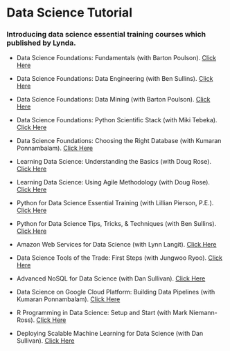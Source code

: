# Data Science Tutorial
### Introducing data science essential training courses which published by Lynda.

* Data Science Foundations: Fundamentals (with Barton Poulson). [Click Here](https://www.lynda.com/Big-Data-tutorials/Introduction-Data-Science/420305-2.html)

* Data Science Foundations: Data Engineering (with Ben Sullins). [Click Here](https://www.lynda.com/Big-Data-tutorials/Data-Engineering-Essential-Training-Data-Science/534411-2.html)

* Data Science Foundations: Data Mining (with Barton Poulson). [Click Here](https://www.lynda.com/Business-Intelligence-tutorials/Data-Science-Foundations-Data-Mining/475936-2.html)

* Data Science Foundations: Python Scientific Stack (with Miki Tebeka). [Click Here](https://www.lynda.com/Python-tutorials/Data-Science-Foundations-Python-Scientific-Stack/550457-2.html)

* Data Science Foundations: Choosing the Right Database (with Kumaran Ponnambalam). [Click Here](https://www.lynda.com/Data-Science-tutorials/Data-Science-Foundations-Choosing-Right-Database/647675-2.html)

* Learning Data Science: Understanding the Basics (with Doug Rose). [Click Here](https://www.lynda.com/Business-Skills-tutorials/Understanding-Data-Science/477452-2.html)

* Learning Data Science: Using Agile Methodology (with Doug Rose). [Click Here](https://www.lynda.com/Business-Skills-tutorials/Delivering-Data-Science-Sprints/477448-2.html)

* Python for Data Science Essential Training (with Lillian Pierson, P.E.). [Click Here](https://www.lynda.com/Python-tutorials/Python-Data-Science-Essential-Training/520233-2.html)

* Python for Data Science Tips, Tricks, & Techniques (with Ben Sullins). [Click Here](https://www.lynda.com/Python-tutorials/Python-Data-Science-Tips-Tricks-Techniques/609018-2.html)

* Amazon Web Services for Data Science (with Lynn Langit). [Click Here](https://www.lynda.com/Amazon-Web-Services-tutorials/Amazon-Web-Services-Data-Science/471661-2.html)

* Data Science Tools of the Trade: First Steps (with Jungwoo Ryoo). [Click Here](https://www.lynda.com/Data-Science-tutorials/Data-Science-Tools-Trade-First-Steps/664826-2.html)

* Advanced NoSQL for Data Science (with Dan Sullivan). [Click Here](https://www.lynda.com/NoSQL-tutorials/NoSQL-Data-Science-Depth/532187-2.html)

* Data Science on Google Cloud Platform: Building Data Pipelines (with Kumaran Ponnambalam). [Click Here](https://www.lynda.com/course-tutorials/Data-Science-Google-Cloud-Platform-Building-Data-Pipelines/699344-2.html)

* R Programming in Data Science: Setup and Start (with Mark Niemann-Ross). [Click Here](https://www.lynda.com/R-tutorials/R-Programming-Data-Science-Setup-Start/614304-2.html)

* Deploying Scalable Machine Learning for Data Science (with Dan Sullivan). [Click Here](https://www.lynda.com/course-tutorials/Deploying-Scalable-Machine-Learning-Data-Science/711823-2.html)

